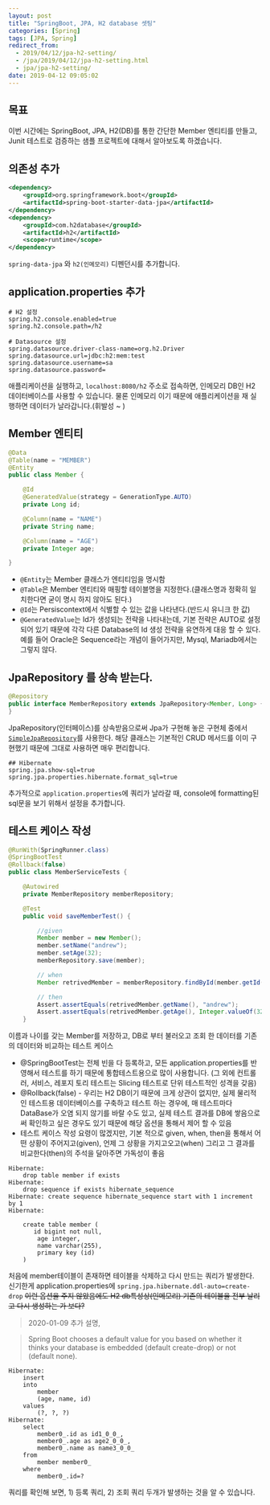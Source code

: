 ```yaml
---
layout: post
title: "SpringBoot, JPA, H2 database 셋팅"
categories: [Spring]
tags: [JPA, Spring]
redirect_from:
  - 2019/04/12/jpa-h2-setting/
  - /jpa/2019/04/12/jpa-h2-setting.html
  - jpa/jpa-h2-setting/
date: 2019-04-12 09:05:02
---
```


## 목표

이번 시간에는 SpringBoot, JPA, H2(DB)를 통한 간단한 Member 엔티티를 만들고, Junit 테스트로 검증하는 샘플 프로젝트에 대해서 알아보도록 하겠습니다.

## 의존성 추가

```xml
<dependency>
    <groupId>org.springframework.boot</groupId>
    <artifactId>spring-boot-starter-data-jpa</artifactId>
</dependency>
<dependency>
    <groupId>com.h2database</groupId>
    <artifactId>h2</artifactId>
    <scope>runtime</scope>
</dependency>

```

`spring-data-jpa` 와 `h2(인메모리)` 디펜던시를 추가합니다.

## application.properties 추가

```properties
# H2 설정
spring.h2.console.enabled=true
spring.h2.console.path=/h2

# Datasource 설정
spring.datasource.driver-class-name=org.h2.Driver
spring.datasource.url=jdbc:h2:mem:test
spring.datasource.username=sa
spring.datasource.password=
```

애플리케이션을 실행하고, `localhost:8080/h2` 주소로 접속하면, 인메모리 DB인 H2 데이터베이스를 사용할 수 있습니다. 물론 인메모리 이기 때문에 애플리케이션을 재 실행하면 데이터가 날라갑니다.(휘발성 ~ )

## Member 엔티티

```java
@Data
@Table(name = "MEMBER")
@Entity
public class Member {

    @Id
    @GeneratedValue(strategy = GenerationType.AUTO)
    private Long id;

    @Column(name = "NAME")
    private String name;

    @Column(name = "AGE")
    private Integer age;

}
```

- `@Entity`는 Member 클래스가 엔티티임을 명시함
- `@Table`은 Member 엔티티와 매핑할 테이블명을 지정한다.(클래스명과 정확히 일치한다면 굳이 명시 하지 않아도 된다.)
- `@Id`는 Persiscontext에서 식별할 수 있는 값을 나타낸다.(반드시 유니크 한 값)
- `@GeneratedValue`는 Id가 생성되는 전략을 나타내는데, 기본 전략은 AUTO로 설정되어 있기 때문에 각각 다른 Database의 Id 생성 전략을 유연하게 대응 할 수 있다. 예를 들어 Oracle은 Sequence라는 개념이 들어가지만, Mysql, Mariadb에서는 그렇지 않다.

## JpaRepository 를 상속 받는다.

```java
@Repository
public interface MemberRepository extends JpaRepository<Member, Long> {
}
```

JpaRepository(인터페이스)를 상속받음으로써 Jpa가 구현해 놓은 구현체 중에서 [`SimpleJpaRepository`](https://docs.spring.io/spring-data/jpa/docs/current/api/org/springframework/data/jpa/repository/support/SimpleJpaRepository.html)를 사용한다. 해당 클래스는 기본적인 CRUD 메서드를 이미 구현했기 때문에 그대로 사용하면 매우 편리합니다.

```properties
## Hibernate
spring.jpa.show-sql=true
spring.jpa.properties.hibernate.format_sql=true
```

추가적으로 `application.properties`에 쿼리가 날라갈 때, console에 formatting된 sql문을 보기 위해서 설정을 추가합니다.

## 테스트 케이스 작성

```java
@RunWith(SpringRunner.class)
@SpringBootTest
@Rollback(false)
public class MemberServiceTests {

    @Autowired
    private MemberRepository memberRepository;

    @Test
    public void saveMemberTest() {

        //given
        Member member = new Member();
        member.setName("andrew");
        member.setAge(32);
        memberRepository.save(member);

        // when
        Member retrivedMember = memberRepository.findById(member.getId()).get();

        // then
        Assert.assertEquals(retrivedMember.getName(), "andrew");
        Assert.assertEquals(retrivedMember.getAge(), Integer.valueOf(32));
    }
```

이름과 나이를 갖는 Member를 저장하고, DB로 부터 불러오고 조회 한 데이터를 기존의 데이터와 비교하는 테스트 케이스

- @SpringBootTest는 전체 빈을 다 등록하고, 모든 application.properties를 반영해서 테스트를 하기 때문에 통합테스트용으로 많이 사용합니다. (그 외에 컨트롤러, 서비스, 레포지 토리 테스트는 Slicing 테스트로 단위 테스트적인 성격을 갖음)
- @Rollback(false) - 우리는 H2 DB이기 때문에 크게 상관이 없지만, 실제 물리적인 테스트용 데이터베이스를 구축하고 테스트 하는 경우에, 매 테스트마다 DataBase가 오염 되지 않기를 바랄 수도 있고, 실제 테스트 결과를 DB에 쌓음으로써 확인하고 싶은 경우도 있기 때문에 해당 옵션을 통해서 제어 할 수 있음
- 테스트 케이스 작성 요령이 많겠지만, 기본 적으로 given, when, then을 통해서 어떤 상황이 주어지고(given), 언제 그 상황을 가지고오고(when) 그리고 그 결과를 비교한다(then)의 주석을 달아주면 가독성이 좋음

```
Hibernate:
    drop table member if exists
Hibernate:
    drop sequence if exists hibernate_sequence
Hibernate: create sequence hibernate_sequence start with 1 increment by 1
Hibernate:

    create table member (
       id bigint not null,
        age integer,
        name varchar(255),
        primary key (id)
    )
```

처음에 member테이블이 존재하면 테이블을 삭제하고 다시 만드는 쿼리가 발생한다. 신기한게 application.properties에 `spring.jpa.hibernate.ddl-auto=create-drop` ~~이런 옵션을 주지 않았음에도 H2 db특성상(인메모리) 기존의 테이블을 전부 날리고 다시 생성하는 가 보다?~~

> 2020-01-09 추가 설명,

> Spring Boot chooses a default value for you based on whether it thinks your database is embedded (default create-drop) or not (default none).

```
Hibernate:
    insert
    into
        member
        (age, name, id)
    values
        (?, ?, ?)
Hibernate:
    select
        member0_.id as id1_0_0_,
        member0_.age as age2_0_0_,
        member0_.name as name3_0_0_
    from
        member member0_
    where
        member0_.id=?
```

쿼리를 확인해 보면, 1) 등록 쿼리, 2) 조회 쿼리 두개가 발생하는 것을 알 수 있습니다.
